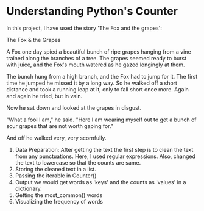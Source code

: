 # Understanding Python's Counter

In this project, I have used the story 'The Fox and the grapes':


The Fox & the Grapes

A Fox one day spied a beautiful bunch of ripe grapes hanging from a vine trained along the branches of a tree. The grapes seemed ready to burst with juice, and the Fox's mouth watered as he gazed longingly at them.

The bunch hung from a high branch, and the Fox had to jump for it. The first time he jumped he missed it by a long way. So he walked off a short distance and took a running leap at it, only to fall short once more. Again and again he tried, but in vain.

Now he sat down and looked at the grapes in disgust.

"What a fool I am," he said. "Here I am wearing myself out to get a bunch of sour grapes that are not worth gaping for."

And off he walked very, very scornfully.

1. Data Preparation: 
   After getting the text the first step is to clean the text from any punctuations. Here, I used regular expressions. Also, changed the text to lowercase so that the counts are same.
2. Storing the cleaned text in a list.
3. Passing the iterable in Counter()
4. Output we would get words as 'keys' and the counts as 'values' in a dictionary.
5. Getting the most_common() words
6. Visualizing the frequency of words
